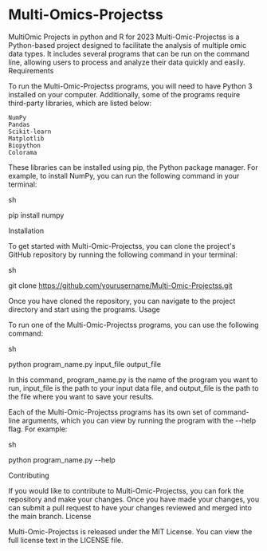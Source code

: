 # Multi-Omics-Projectss
MultiOmic Projects in python and R for 2023
Multi-Omic-Projectss is a Python-based project designed to facilitate the analysis of multiple omic data types. It includes several programs that can be run on the command line, allowing users to process and analyze their data quickly and easily.
Requirements

To run the Multi-Omic-Projectss programs, you will need to have Python 3 installed on your computer. Additionally, some of the programs require third-party libraries, which are listed below:

    NumPy
    Pandas
    Scikit-learn
    Matplotlib
    Biopython
    Colorama

These libraries can be installed using pip, the Python package manager. For example, to install NumPy, you can run the following command in your terminal:

sh

pip install numpy

Installation

To get started with Multi-Omic-Projectss, you can clone the project's GitHub repository by running the following command in your terminal:

sh

git clone https://github.com/yourusername/Multi-Omic-Projectss.git

Once you have cloned the repository, you can navigate to the project directory and start using the programs.
Usage

To run one of the Multi-Omic-Projectss programs, you can use the following command:

sh

python program_name.py input_file output_file

In this command, program_name.py is the name of the program you want to run, input_file is the path to your input data file, and output_file is the path to the file where you want to save your results.

Each of the Multi-Omic-Projectss programs has its own set of command-line arguments, which you can view by running the program with the --help flag. For example:

sh

python program_name.py --help


Contributing

If you would like to contribute to Multi-Omic-Projectss, you can fork the repository and make your changes. Once you have made your changes, you can submit a pull request to have your changes reviewed and merged into the main branch.
License

Multi-Omic-Projectss is released under the MIT License. You can view the full license text in the LICENSE file.
